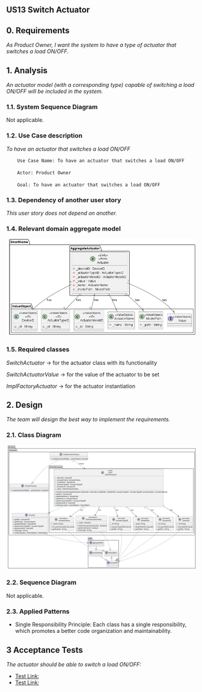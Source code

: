 ## US13 Switch Actuator

## 0. Requirements
_As Product Owner, I want the system to have a type of actuator that switches a
load ON/OFF._

## 1. Analysis
_An actuator model (with a corresponding type) capable of switching a load ON/OFF will be included in the system._

### 1.1. System Sequence Diagram
Not applicable.

### 1.2. Use Case description
_To have an actuator that switches a load ON/OFF_

        Use Case Name: To have an actuator that switches a load ON/OFF
    
        Actor: Product Owner
    
        Goal: To have an actuator that switches a load ON/OFF


### 1.3. Dependency of another user story
_This user story does not depend on another._

### 1.4. Relevant domain aggregate model
![Actuator](../../general/agreggateModels/Actuator.png)

### 1.5. Required classes
_SwitchActuator_ -> for the actuator class with its functionality

_SwitchActuatorValue_ -> for the value of the actuator to be set

_ImplFactoryActuator_ -> for the actuator instantiation


## 2. Design
_The team will design the best way to implement the requirements._

### 2.1. Class Diagram
![ClassDiagram](artifacts/US13CD.svg)
### 2.2. Sequence Diagram
Not applicable.
### 2.3. Applied Patterns
- Single Responsibility Principle: Each class has a single responsibility, which promotes a better code organization
  and maintainability.

## 3 Acceptance Tests
_The actuator should be able to switch a load ON/OFF:_
- [Test Link](../../../src/test/java/SmartHomeDDD/domain/Actuator/SwitchActuatorTest.java#L272);
- [Test Link](../../../src/test/java/SmartHomeDDD/domain/Actuator/SwitchActuatorTest.java#L300);
